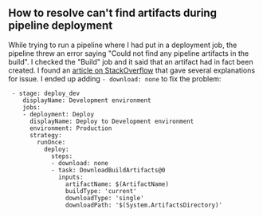 ## How to resolve can't find artifacts during pipeline deployment
While trying to run a pipeline where I had put in a deployment job, the pipeline threw an error saying "Could not find any pipeline artifacts in the build". I checked the "Build" job and it said that an artifact had in fact been created. I found an [article on StackOverflow](https://stackoverflow.com/questions/56480932/use-new-deployment-job-in-azure-devops-cant-find-artifacts) that gave several explanations for issue. I ended up adding `- download: none` to fix the problem:

```
 - stage: deploy_dev
    displayName: Development environment
    jobs:
    - deployment: Deploy
      displayName: Deploy to Development environment
      environment: Production
      strategy:
        runOnce:
          deploy:
            steps:
            - download: none
            - task: DownloadBuildArtifacts@0
              inputs:
                artifactName: $(ArtifactName)
                buildType: 'current'
                downloadType: 'single'
                downloadPath: '$(System.ArtifactsDirectory)'
```
